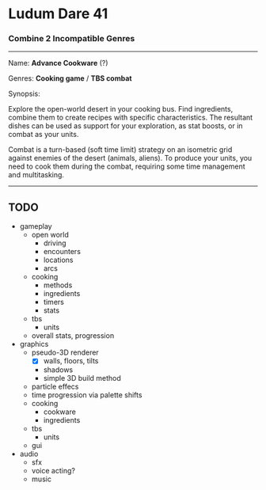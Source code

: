 # Ludum Dare 41 #
### Combine 2 Incompatible Genres ###

---

Name: **Advance Cookware** (?)

Genres: **Cooking game** / **TBS combat**

Synopsis:

Explore the open-world desert in your cooking bus. Find ingredients, combine them to create recipes with specific characteristics. The resultant dishes can be used as support for your exploration, as stat boosts, or in combat as your units.

Combat is a turn-based (soft time limit) strategy on an isometric grid against enemies of the desert (animals, aliens). To produce your units, you need to cook them during the combat, requiring some time management and multitasking.

---

## TODO ##

 - gameplay
   - open world
     - driving
     - encounters
     - locations
     - arcs
   - cooking
     - methods
     - ingredients
     - timers
     - stats
   - tbs
     - units
   - overall stats, progression
 - graphics
   - pseudo-3D renderer
     - [x] walls, floors, tilts
     - shadows
     - simple 3D build method
   - particle effecs
   - time progression via palette shifts
   - cooking
     - cookware
     - ingredients
   - tbs
     - units
   - gui
 - audio
   - sfx
   - voice acting?
   - music
